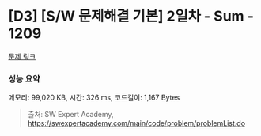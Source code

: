 # [D3] [S/W 문제해결 기본] 2일차 - Sum - 1209 

[문제 링크](https://swexpertacademy.com/main/code/problem/problemDetail.do?contestProbId=AV13_BWKACUCFAYh) 

### 성능 요약

메모리: 99,020 KB, 시간: 326 ms, 코드길이: 1,167 Bytes



> 출처: SW Expert Academy, https://swexpertacademy.com/main/code/problem/problemList.do